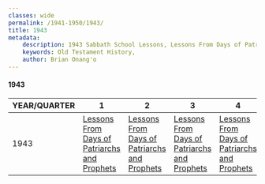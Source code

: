 ```yaml
---
classes: wide
permalink: /1941-1950/1943/
title: 1943
metadata:
    description: 1943 Sabbath School Lessons, Lessons From Days of Patriarchs and Prophets, Lessons From Days of Patriarchs and Prophets, Lessons From Days of Patriarchs and Prophets, Lessons From Days of Patriarchs and Prophets
    keywords: Old Testament History,
    author: Brian Onang'o
---
```


#### 1943

YEAR/QUARTER |   1  | 2| 3| 4
-------------|------------|---|--|---
1943   |  [Lessons From Days of Patriarchs and Prophets](/1941-1950/1943/quarter1) | [Lessons From Days of Patriarchs and Prophets](/1941-1950/1943/quarter2) | [Lessons From Days of Patriarchs and Prophets](/1941-1950/1943/quarter3) | [Lessons From Days of Patriarchs and Prophets](/1941-1950/1943/quarter4) |
 